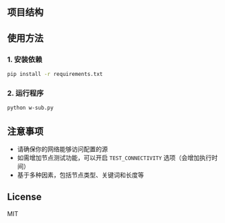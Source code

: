 ## 项目结构

## 使用方法

### 1. 安装依赖

```bash
pip install -r requirements.txt
```

### 2. 运行程序

```bash
python w-sub.py
```

## 注意事项

- 请确保你的网络能够访问配置的源
- 如需增加节点测试功能，可以开启 `TEST_CONNECTIVITY` 选项（会增加执行时间）
- 基于多种因素，包括节点类型、关键词和长度等

## License


MIT

